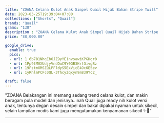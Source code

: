 ```yaml
---
title: "ZOANA Celana Kulot Anak Simpel Quail Hijab Bahan Stripe Twill"
date: 2023-03-25T19:39:04+07:00
collections: ["Shorts", "Quail"]
brands: "Quail"
grams: "130"
description : "ZOANA Celana Kulot Anak Simpel Quail Hijab Bahan Stripe Twill"
price: "88,000.00"

google_drive:
  enable: true
  pics:
  - url: 1_6b781NhgEbOJZ9yYE1nvsawiKPGHgr8
  - url: 1Pp9tM0XUdjyVndOuC9Y0GB3HrlGivgBz
  - url: 19FstmOMSZQLPFldyS5ExVicE4Oc6E5ev
  - url: 1yRhlnPCFc0QL-3ThcyZqxyn9m839Yc2_

draft: false
---
```


"ZOANA 
Belakangan ini memang sedang trend celana kulot, dan makin beragam pula model dan jenisnya..
nah Quail juga ready nih kulot versi anak, tentunya degan desain simpel dan bakal dipakai nyaman untuk sikecil,  selain tampilan modis kami juga mengutamakan kenyamanan sikecil ✨🤍"

---    
  
